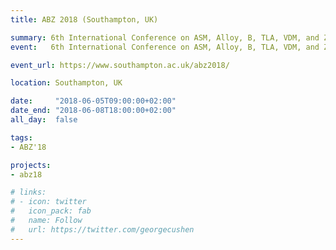 ```yaml
---
title: ABZ 2018 (Southampton, UK)

summary: 6th International Conference on ASM, Alloy, B, TLA, VDM, and Z
event:   6th International Conference on ASM, Alloy, B, TLA, VDM, and Z 

event_url: https://www.southampton.ac.uk/abz2018/

location: Southampton, UK

date:     "2018-06-05T09:00:00+02:00"
date_end: "2018-06-08T18:00:00+02:00"
all_day:  false

tags:
- ABZ'18

projects:
- abz18

# links:
# - icon: twitter
#   icon_pack: fab
#   name: Follow
#   url: https://twitter.com/georgecushen
---
```

